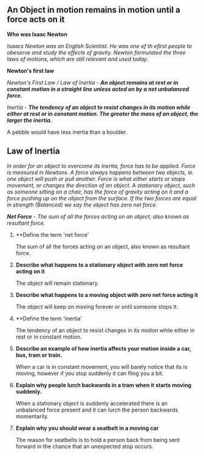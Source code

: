 ## An Object in motion remains in motion until a force acts on it

**Who was Isaac Newton**

*Isaacs Newton was an English Scientist. He was one of th efirst people to obeserve and study the effects of gravity. Newton formulated the three laws of motions, which are still relevant and used today.*

**Newton's first law**

*Newton's First Law / Law of Inertia - **An object remains at rest or in constant motion in a straight line unless acted on by a net unbalanced force.***

*Inertia - **The tendency of an object to resist changes in its motion while either at rest or in constant motion. The greater the mass of an object, the larger the inertia.***

A pebble would have less inertia than a boulder.

## Law of Inertia

*In order for an object to overcome its inertia, force has to be applied. Force is measured in Newtons. A force always happens between two objects, ie. one object will push or pull another. Force is what either starts or stops movement, or changes the direction of an object. A stationary object, such as someone sitting on a chair, has the force of gravity acting on it and a force pushing up on the object from the surface.
If the two forces are equal in strength (Balanced) we say the object has zero net force.*

***Net Force*** - *The sum of all the forces acting on an object, also known as resultant force.*

1. **Define the term 'net force'

	The sum of all the forces acting on an object, also known as resultant force.

2. **Describe what happens to a stationary object with zero net force acting on it**

	The object will remain stationary.

3. **Describe what happens to a moving object with zero net force acting it**

	The object will keep on moving forever or until someone stops it.

4. **Define the term 'inertia'

	The tendency of an object to resist changes in its moiton while either in rest or in constant motion.

5. **Describe an example of how inertia affects your motion inside a car, bus, tram or train.**

	When a car is in constant movement, you will barely notice that its is moving, however if you stop suddenly it can fling you a bit.

6. **Explain why people lurch backwards in a tram when it starts moving suddenly.**

	When a stationary object is suddenly accelerated there is an unbalanced force present and it can lurch the person backwards momentarily.

7. **Explain why you should wear a seatbelt in a moving car**

	The reason for seatbelts is to hold a person back from being sent forward in the chance that an unexpected stop occurs. 